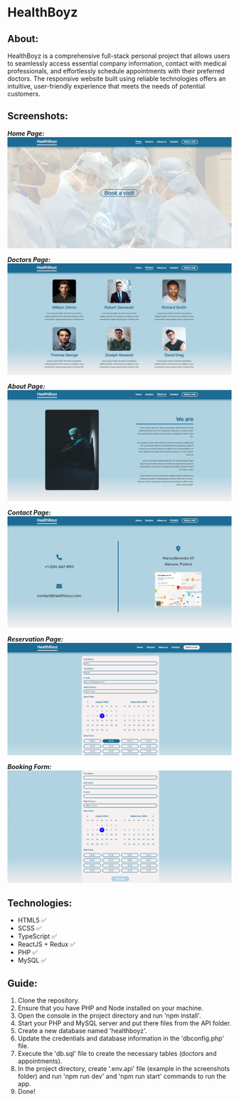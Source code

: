 # HealthBoyz

## About:

HealthBoyz is a comprehensive full-stack personal project that allows users to seamlessly access essential company information, contact with medical professionals, and effortlessly schedule appointments with their preferred doctors. The responsive website built using reliable technologies offers an intuitive, user-friendly experience that meets the needs of potential customers.

## Screenshots:

**_Home Page:_**
![](/screenshots/home_page.png)

**_Doctors Page:_**
![](/screenshots/doctors_page.png)

**_About Page:_**
![](/screenshots/about_page.png)

**_Contact Page:_**
![](/screenshots/contact_page.png)

**_Reservation Page:_**
![](/screenshots/booking_page.png)

**_Booking Form:_**
![](/screenshots/booking_form.png)

## Technologies:

- HTML5 :white_check_mark:
- SCSS :white_check_mark:
- TypeScript :white_check_mark:
- ReactJS + Redux :white_check_mark:
- PHP :white_check_mark:
- MySQL :white_check_mark:

## Guide:

1. Clone the repository.
2. Ensure that you have PHP and Node installed on your machine.
3. Open the console in the project directory and run 'npm install'.
4. Start your PHP and MySQL server and put there files from the API folder.
5. Create a new database named 'healthboyz'.
6. Update the credentials and database information in the 'dbconfig.php' file.
7. Execute the 'db.sql' file to create the necessary tables (doctors and appointments).
8. In the project directory, create '.env.api' file (example in the screenshots folder) and run 'npm run dev' and 'npm run start' commands to run the app.
9. Done!
